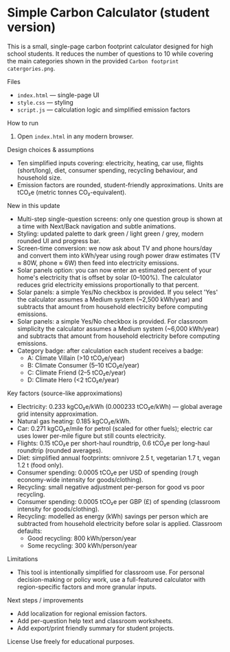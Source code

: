 # Simple Carbon Calculator (student version)

This is a small, single-page carbon footprint calculator designed for high school students. It reduces the number of questions to 10 while covering the main categories shown in the provided `Carbon footprint catergories.png`.

Files
- `index.html` — single-page UI
- `style.css` — styling
- `script.js` — calculation logic and simplified emission factors

How to run
1. Open `index.html` in any modern browser.

Design choices & assumptions
- Ten simplified inputs covering: electricity, heating, car use, flights (short/long), diet, consumer spending, recycling behaviour, and household size.
- Emission factors are rounded, student-friendly approximations. Units are tCO₂e (metric tonnes CO₂-equivalent).

New in this update
- Multi-step single-question screens: only one question group is shown at a time with Next/Back navigation and subtle animations.
- Styling: updated palette to dark green / light green / grey, modern rounded UI and progress bar.
- Screen-time conversion: we now ask about TV and phone hours/day and convert them into kWh/year using rough power draw estimates (TV ≈ 80W, phone ≈ 6W) then feed into electricity emissions.
 - Solar panels option: you can now enter an estimated percent of your home's electricity that is offset by solar (0–100%). The calculator reduces grid electricity emissions proportionally to that percent.
 - Solar panels: a simple Yes/No checkbox is provided. If you select 'Yes' the calculator assumes a Medium system (~2,500 kWh/year) and subtracts that amount from household electricity before computing emissions.
 - Solar panels: a simple Yes/No checkbox is provided. For classroom simplicity the calculator assumes a Medium system (~6,000 kWh/year) and subtracts that amount from household electricity before computing emissions.
- Category badge: after calculation each student receives a badge:
	- A: Climate Villain (>10 tCO₂e/year)
	- B: Climate Consumer (5–10 tCO₂e/year)
	- C: Climate Friend (2–5 tCO₂e/year)
	- D: Climate Hero (<2 tCO₂e/year)

Key factors (source-like approximations)
- Electricity: 0.233 kgCO₂e/kWh (0.000233 tCO₂e/kWh) — global average grid intensity approximation.
- Natural gas heating: 0.185 kgCO₂e/kWh.
- Car: 0.271 kgCO₂e/mile for petrol (scaled for other fuels); electric car uses lower per-mile figure but still counts electricity.
- Flights: 0.15 tCO₂e per short-haul roundtrip, 0.6 tCO₂e per long-haul roundtrip (rounded averages).
- Diet: simplified annual footprints: omnivore 2.5 t, vegetarian 1.7 t, vegan 1.2 t (food only).
- Consumer spending: 0.0005 tCO₂e per USD of spending (rough economy-wide intensity for goods/clothing).
- Recycling: small negative adjustment per-person for good vs poor recycling.
 - Consumer spending: 0.0005 tCO₂e per GBP (£) of spending (classroom intensity for goods/clothing).
 - Recycling: modelled as energy (kWh) savings per person which are subtracted from household electricity before solar is applied. Classroom defaults:
	 - Good recycling: 800 kWh/person/year
	 - Some recycling: 300 kWh/person/year

Limitations
- This tool is intentionally simplified for classroom use. For personal decision-making or policy work, use a full-featured calculator with region-specific factors and more granular inputs.

Next steps / improvements
- Add localization for regional emission factors.
- Add per-question help text and classroom worksheets.
- Add export/print friendly summary for student projects.

License
Use freely for educational purposes.
